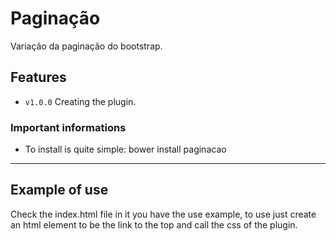 # Paginação

Variação da paginação do bootstrap.
## Features

- `v1.0.0` Creating the plugin.

### Important informations

- To install is quite simple: bower install paginacao
-----

## Example of use
Check the index.html file in it you have the use example, to use just create an html element to be the link to the top and call the css of the plugin.